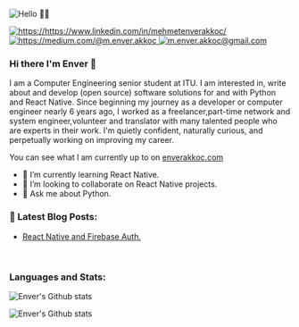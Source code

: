 
![Hello 👋🏻](https://media.giphy.com/media/PiQejEf31116URju4V/giphy.gif)

<a href="https://www.linkedin.com/in/mehmetenverakkoc/" target="_blank">
    <img src="https://img.shields.io/badge/%20-linkedin-0072b1" alt="https://https://www.linkedin.com/in/mehmetenverakkoc/">
</a>
<a href="https://medium.com/@m.enver.akkoc" target="_blank">
    <img src="https://img.shields.io/badge/%20-medium-black" alt="https://medium.com/@m.enver.akkoc">
</a>
<a href="mailto:m.enver.akkoc@gmail.com" target="_blank">
    <img src="https://img.shields.io/badge/%20-gmail-B23121" alt="m.enver.akkoc@gmail.com">
</a>


<br />

### Hi there I'm Enver 👋 


I am a Computer Engineering senior student at ITU. I am interested in, write about and develop (open source) software solutions for and with Python and React Native.
Since beginning my journey as a developer or computer engineer nearly 6 years ago, I worked as a freelancer,part-time network and system engineer,volunteer and translator with many talented people who are experts in their work. 
I'm quietly confident, naturally curious, and perpetually working on improving my career.

You can see what I am currently up to on [enverakkoc.com](https://www.enverakkoc.com/)

- 🌱 I’m currently learning React Native.
- 👯 I’m looking to collaborate on React Native projects.
- 💬 Ask me about Python.


### 📕 Latest Blog Posts:

- [React Native and Firebase Auth.](https://medium.com/@m.enver.akkoc/react-native-and-firebase-authentication-b9c4b40b5409)

<br />

### Languages and Stats:

![Enver's Github stats](https://github-readme-stats.vercel.app/api/top-langs/?username=akkoc16&hide=java,html&title_color=ffffff&text_color=c9cacc&icon_color=2bbc8a&bg_color=1d1f21)

![Enver's Github stats](https://github-readme-stats.vercel.app/api?username=akkoc16&show_icons=true&line_height=27&count_private=true&title_color=ffffff&text_color=c9cacc&icon_color=2bbc8a&bg_color=1d1f21)



